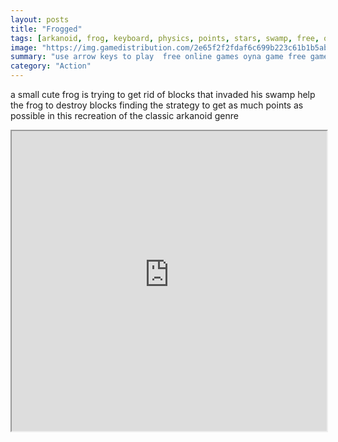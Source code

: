 ```yaml
---
layout: posts
title: "Frogged"
tags: [arkanoid, frog, keyboard, physics, points, stars, swamp, free, online, games, oyna, game, free, games, play, play, games]
image: "https://img.gamedistribution.com/2e65f2f2fdaf6c699b223c61b1b5ab89.jpg"
summary: "use arrow keys to play  free online games oyna game free games play play games"
category: "Action"
---
```


a small cute frog is trying to get rid of blocks that invaded his swamp help the frog to destroy blocks finding the strategy to get as much points as possible in this recreation of the classic arkanoid genre

<iframe width="100%" height="480px;" src="https://flash.gamedistribution.com?game=2e65f2f2fdaf6c699b223c61b1b5ab89"></iframe>